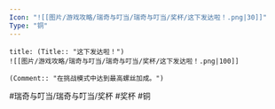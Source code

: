 ```yaml
---
Icon: "![[图片/游戏攻略/瑞奇与叮当/瑞奇与叮当/奖杯/这下发达啦！.png|30]]"
Type: "铜"
---
```

```ad-common-bronze-trophy
title: (Title:: "这下发达啦！")
![[图片/游戏攻略/瑞奇与叮当/瑞奇与叮当/奖杯/这下发达啦！.png|100]]

(Comment:: "在挑战模式中达到最高螺丝加成。")
```

#瑞奇与叮当/瑞奇与叮当/奖杯 #奖杯 #铜
